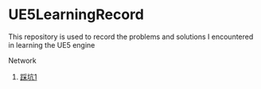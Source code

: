 # UE5LearningRecord
This repository is used to record the problems and solutions I encountered in learning the UE5 engine

Network

1. [踩坑1](https://github.com/Alessa0/UE5LearningRecord/blob/main/UE5%E7%BD%91%E7%BB%9C%E7%BC%96%E7%A8%8B%E8%B8%A9%E5%9D%91.md)

   

